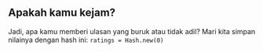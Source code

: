 ## Apakah kamu kejam?

Jadi, apa kamu memberi ulasan yang buruk atau tidak adil? Mari kita simpan nilainya dengan hash ini: `ratings = Hash.new(0)`